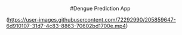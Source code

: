 ﻿<div align="center">

#Dengue Prediction App
  
  
<!-- <h3 align="center" style= "margin:3"> Screenshots </h3> -->

<!-- <table>

  <tr>
    <td><img src="https://drive.google.com/uc?export=view&id=1pS8TIBnVoKSG1IgEHowSZbNiNFt6uWrl" width=270 height=480></td>
    <td><img src="https://drive.google.com/uc?export=view&id=1EYyL9GS1x_sNmmWwP2MuI0YHbY8gm_td" width=270 height=480></td>
    <td><img src="https://drive.google.com/uc?export=view&id=1v-24Iu6iGKSlno7_rY-jWEiwERYKNpi3" width=270 height=480></td>
  </tr>
    <tr>
    <td><img src="https://drive.google.com/uc?export=view&id=14aGBG3dDDCqMIl0aHWvdx730qRnKPq6C" width=270 height=480></td> 
    <td><img src="https://drive.google.com/uc?export=view&id=1zk7Nphus98g3GsiIk3kCPx6uRgTIMfLm" width=270 height=480></td>
    <td><img src="https://drive.google.com/uc?export=view&id=1iFRJQSYfqATVtT1ZQZY2tj1QLGDHYYBn" width=270 height=480></td>
  </tr>
 </table> -->
</div>


(https://user-images.githubusercontent.com/72292990/205859647-6d910107-31d7-4c83-8863-70602bd1700e.mp4)
